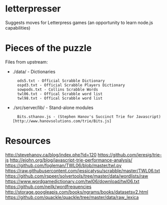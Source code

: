 # letterpresser

Suggests moves for Letterpress games (an opportunity to learn node.js capabilities)

# Pieces of the puzzle

Files from upstream:

* ./data/ - Dictionaries

        ods5.txt - Official Scrabble Dictionary
        ospd3.txt - Official Scrabble Players Dictionary
        sowpods.txt - Collins Scrabble Words
        twl06.txt - Offical Scrabble word list
        twl98.txt - Offical Scrabble word list
        

* ./src/server/lib/ - Stand-alone modules

        Bits.sthanov.js - (Stephen Hanov's Succinct Trie for Javascript)[http://www.hanovsolutions.com/trie/Bits.js]

# Resources

http://stevehanov.ca/blog/index.php?id=120
https://github.com/jeresig/trie-js
http://ejohn.org/blog/javascript-trie-performance-analysis/
https://github.com/fogleman/TWL06/blob/master/twl.py
https://raw.githubusercontent.com/jessicatysu/scrabble/master/TWL06.txt
https://github.com/rspeer/solvertools/tree/master/data/wordlists/raw
https://www.wordgamedictionary.com/twl06/download/twl06.txt
https://github.com/neilk/wordfrequencies
http://storage.googleapis.com/books/ngrams/books/datasetsv2.html
https://github.com/quackle/quackle/tree/master/data/raw_lexica

